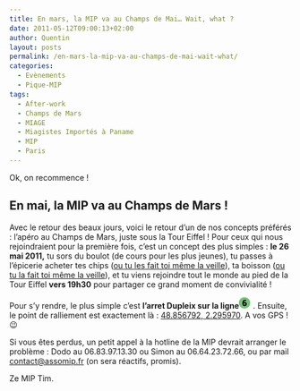```yaml
---
title: En mars, la MIP va au Champs de Mai… Wait, what ?
date: 2011-05-12T09:00:13+02:00
author: Quentin
layout: posts
permalink: /en-mars-la-mip-va-au-champs-de-mai-wait-what/
categories:
  - Evènements
  - Pique-MIP
tags:
  - After-work
  - Champs de Mars
  - MIAGE
  - Miagistes Importés à Paname
  - MIP
  - Paris
---
```

Ok, on recommence ! 

## En mai, la MIP va au Champs de Mars !

Avec le retour des beaux jours, voici le retour d&#8217;un de nos concepts préférés : l&#8217;apéro au Champs de Mars, juste sous la Tour Eiffel ! Pour ceux qui nous rejoindraient pour la première fois, c&#8217;est un concept des plus simples : **le 26 mai 2011,** tu sors du boulot (de cours pour les plus jeunes), tu passes à l&#8217;épicerie acheter tes chips ([ou tu les fait toi même la veille](https://www.marmiton.org/recettes/recette_chips-de-betterave_12484.aspx)), ta boisson ([ou tu la fait toi même la veille](https://www.marmiton.org/recettes/recette_limonade-de-thym-au-miel-et-au-citron-chaud-ou-froid_30393.aspx)), et tu viens rejoindre tout le monde au pied de la Tour Eiffel **vers 19h30** pour partager ce grand moment de convivialité !

Pour s&#8217;y rendre, le plus simple c&#8217;est **l&#8217;arret Dupleix sur la ligne<img src="/assets/uploads/2010/10/m6.gif" alt="" title="m6" width="21" height="21" class="alignnone size-full wp-image-274" />** . Ensuite, le point de ralliement est exactement là : [48.856792, 2.295970](https://goo.gl/maps/p9jt). A vos GPS ! 😉

Si vous êtes perdus, un petit appel à la hotline de la MIP devrait arranger le problème : Dodo au 06.83.97.13.30 ou Simon au 06.64.23.72.66, ou par mail contact@assomip.fr (on sera réactifs, promis).

Ze MIP Tim.
